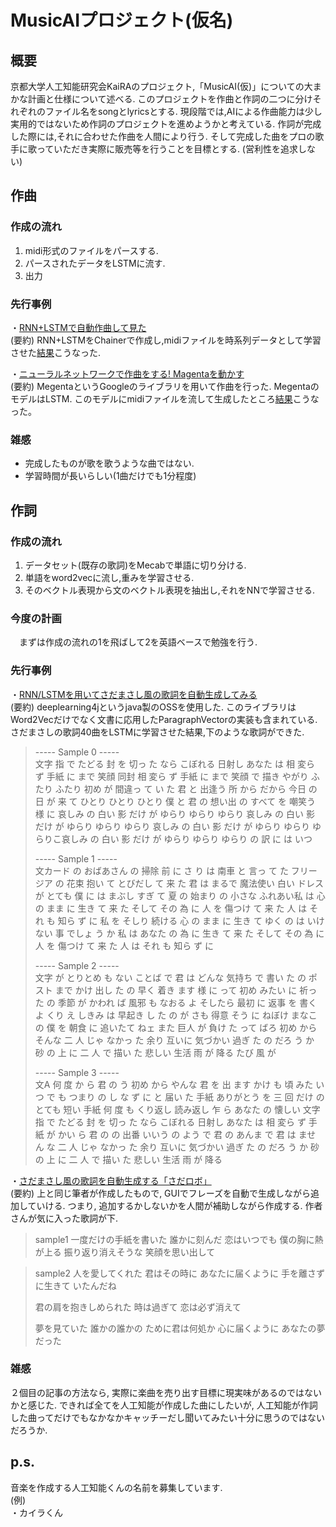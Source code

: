 # MusicAIプロジェクト(仮名)

## 概要
京都大学人工知能研究会KaiRAのプロジェクト,「MusicAI(仮)」についての大まかな計画と仕様について述べる. このプロジェクトを作曲と作詞の二つに分けそれぞれのファイル名をsongとlyricsとする. 現段階では,AIによる作曲能力は少し実用的ではないため作詞のプロジェクトを進めようかと考えている. 作詞が完成した際には,それに合わせた作曲を人間により行う. そして完成した曲をプロの歌手に歌っていただき実際に販売等を行うことを目標とする. (営利性を追求しない)

## 作曲
### 作成の流れ
1. midi形式のファイルをパースする.
2. パースされたデータをLSTMに流す.
3. 出力

### 先行事例
・[RNN+LSTMで自動作曲して見た](https://qiita.com/komakomako/items/9ba38fc38f098c0e8b9b)  
(要約) RNN+LSTMをChainerで作成し,midiファイルを時系列データとして学習させた[結果](https://s3-ap-northeast-1.amazonaws.com/komahirokazu-share/rnnlstm.mp3)こうなった.

・[ニューラルネットワークで作曲をする! Magentaを動かす](https://qiita.com/marshi/items/0f6fbbe39c4381457b0a)  
(要約) MegentaというGoogleのライブラリを用いて作曲を行った. MegentaのモデルはLSTM. このモデルにmidiファイルを流して生成したところ[結果](https://soundcloud.com/ig4osq8tqokz/magenta1)こうなった。

### 雑感
- 完成したものが歌を歌うような曲ではない.
- 学習時間が長いらしい(1曲だけでも1分程度)


## 作詞
### 作成の流れ
1. データセット(既存の歌詞)をMecabで単語に切り分ける.
2. 単語をword2vecに流し,重みを学習させる.
3. そのベクトル表現から文のベクトル表現を抽出し,それをNNで学習させる.

### 今度の計画
　まずは作成の流れの1を飛ばして2を英語ベースで勉強を行う.

### 先行事例
・[RNN/LSTMを用いてさだまさし風の歌詞を自動生成してみる](https://qiita.com/moaikids/items/5c4f32d73716478fc1e1)  
(要約) deeplearning4jというjava製のOSSを使用した. このライブラリはWord2Vecだけでなく文書に応用したParagraphVectorの実装も含まれている. さだまさしの歌詞40曲をLSTMに学習させた結果,下のような歌詞ができた.

> ----- Sample 0 -----  
> 文字 指 で たどる 封 を 切っ た なら こぼれる 日射し あなた は 相 変ら ず 手紙 に まで 笑顔 同封 相 変ら ず 手紙 に まで 笑顔 で 描き やがり ふたり ふたり 初め が 間違っ て い た 君 と 出逢う 所 から だから 今日 の 日 が 来 て ひとり ひとり ひとり 僕 と 君 の 想い出 の すべて を 嘲笑う 様 に 哀しみ の 白い 影 だけ が ゆらり ゆらり ゆらり 哀しみ の 白い 影 だけ が ゆらり ゆらり ゆらり 哀しみ の 白い 影 だけ が ゆらり ゆらり ゆらりこ哀しみ の 白い 影 だけ が ゆらり ゆらり ゆらり の 訳 に は いつ
> 
> ----- Sample 1 -----  
> 文カード の おばあさん の 掃除 前 に さ り は 南車 と 言っ て た フリージア の 花束 抱い て とびだし て 来 た 君 は まるで 魔法使い 白い ドレス が とても 僕 に は まぶし すぎ て 夏 の 始まり の 小さな ふれあい私 は 心 の まま に 生き て 来 た そして その 為 に 人 を 傷つけ て 来 た 人 は それ も 知ら ず に 私 を そしり 続ける 心 の まま に 生き て ゆく の は いけ ない 事 でしょ う か 私 は あなた の 為 に 生き て 来 た そして その 為 に 人 を 傷つけ て 来 た 人 は それ も 知ら ず に
> 
> ----- Sample 2 -----  
> 文字 が とりとめ も ない ことば で 君 は どんな 気持ち で 書い た の ポスト まで かけ 出し た の 早く 着き ます 様 に って 初め みたい に 祈っ た の 季節 が かわれ ば 風邪 も なおる よ そしたら 最初 に 返事 を 書く よ くり え しきみ は 早起き し た の が さも 得意 そう に ねぼけ まなこ の 僕 を 朝食 に 追いたて ねェ また 巨人 が 負け た って ばろ 初め から そんな 二 人 じゃ なかっ た 余り 互いに 気づかい 過ぎ た の だろ う か 砂 の 上 に 二 人 で 描い た 悲しい 生活 雨 が 降る たび 風 が
> 
> ----- Sample 3 -----  
> 文A 何 度 か ら 君 の う 初め から やんな 君 を 出 ます かけ も 頃 みた いつ で も つまり の し な ず に と 届い た 手紙 ありがとう を 三 回 だけ の とても 短い 手紙 何 度 も くり返し 読み返し 乍 ら あなた の 懐しい 文字 指 で たどる 封 を 切っ た なら こぼれる 日射し あなた は 相 変ら ず 手紙 が かい ら 君 の の 出番 いいう の よう で 君 の あんま で 君 は ませ ん な 二 人 じゃ なかっ た 余り 互いに 気づかい 過ぎ た の だろ う か 砂 の 上 に 二 人 で 描い た 悲しい 生活 雨 が 降る

・[さだまさし風の歌詞を自動生成する「さだロボ」](https://qiita.com/moaikids/items/ade33723066f5bd50967)  
(要約) 上と同じ筆者が作成したもので, GUIでフレーズを自動で生成しながら追加していける. つまり, 追加するかしないかを人間が補助しながら作成する. 作者さんが気に入った歌詞が下.
> sample1
> 一度だけの手紙を書いた
> 誰かに刻んだ
> 恋はいつでも
> 僕の胸に熱が上る
> 振り返り消えそうな
> 笑顔を思い出して
  
> sample2
> 人を愛してくれた
> 君はその時に
> あなたに届くように
> 手を離さずに生きて
> いたんだね
> 
> 君の肩を抱きしめられた
> 時は過ぎて
> 恋は必ず消えて
> 
> 夢を見ていた
> 誰かの誰かの
> ために君は何処か
> 心に届くように
> あなたの夢だった  

### 雑感
２個目の記事の方法なら, 実際に楽曲を売り出す目標に現実味があるのではないかと感じた. できれば全てを人工知能が作成した曲にしたいが, 人工知能が作詞した曲ってだけでもなかなかキャッチーだし聞いてみたい十分に思うのではないだろうか.

## p.s.
音楽を作成する人工知能くんの名前を募集しています.  
(例)  
・カイラくん
